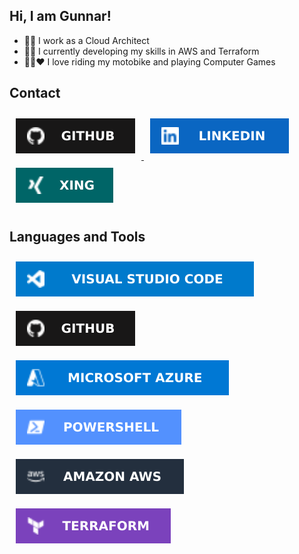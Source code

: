 ## Hi, I am Gunnar!  
- :office_worker: I work as a Cloud Architect
- :student: I currently developing my skills in AWS and Terraform
- :biking_man::heart: I love riding my motobike and playing Computer Games


## Contact  
<a href="https://github.com/goebelcloud" target="_blank">
<img style="margin: 10px" src="https://github.com/goebelcloud/goebelcloud/blob/main/images/github.svg" alt="Git" />
</a>
<a href="https://linkedin.com/in/gunnar-g-5726bb124" target="_blank">
<img style="margin: 10px" src="https://github.com/goebelcloud/goebelcloud/blob/main/images/linkedin.svg" alt="Linkedin" />
</a>  
<a href="https://www.xing.com/profile/Gunnar_Goebel3/" target="_blank">
<img style="margin: 10px" src="https://github.com/goebelcloud/goebelcloud/blob/main/images/xing.svg" alt="Xing" />
</a>  

## Languages and Tools  
<div align="left">  
<img style="margin: 10px" src="https://github.com/goebelcloud/goebelcloud/blob/main/images/vscode.svg" alt="Visual Studio CodeAmazon Web Services" />  
<img style="margin: 10px" src="https://github.com/goebelcloud/goebelcloud/blob/main/images/github.svg" alt="Git" />
<img style="margin: 10px" src="https://github.com/goebelcloud/goebelcloud/blob/main/images/MSAzure.svg" alt="Microsoft Azure" />  
<img style="margin: 10px" src="https://github.com/goebelcloud/goebelcloud/blob/main/images/PowerShell.svg" alt="PowerShell" />  
<img style="margin: 10px" src="https://github.com/goebelcloud/goebelcloud/blob/main/images/AWS.svg" alt="Amazon Web Services" />
<img style="margin: 10px" src="https://github.com/goebelcloud/goebelcloud/blob/main/images/Terraform.svg" alt="Terraform" />
</div>  
